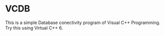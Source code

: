# VCDB
This is a simple Database conectivity program of Visual C++ Programming. Try this using Virtual C++ 6.
